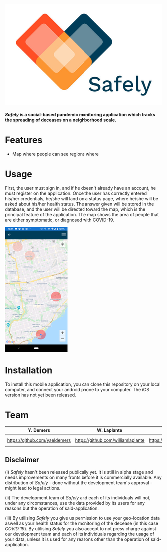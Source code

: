![](Safely/Safely/Safely/logo_safely.jpg)

#### _Safely_ is a social-based pandemic monitoring application which tracks the spreading of deceases on a neighborhood scale.

# Features
- Map where people can see regions where 

# Usage
First, the user must sign in, and if he doesn't already have an account, he must register on the application. Once the user has correctly entered his/her credentials, he/she will land on a status page, where he/she will be asked about his/her health status. The answer given will be stored in the database, and the user will be directed toward the map, which is the principal feature of the application. The map shows the area of people that are either symptomatic, or diagnosed with COVID-19.

<img src="https://github.com/luca-weishaupt/safely/blob/master/Safely/Safely/Safely/map.png" alt="alt text" width="200" height="400">

# Installation
To install this mobile application, you can clone this repository on your local computer, and connect your android phone to your computer. The iOS version has not yet been released.

# Team
| Y. Demers | W. Laplante | F. Schmitt  | L. Weishaupt  |
| :---:     | :-:         | :-:         | :-:           |
| https://github.com/yaeldemers | https://github.com/williamlaplante | https://github.com/fynnsu | https://github.com/luca-weishaupt |

## Disclaimer 
(i) _Safely_ hasn't been released publically yet. It is still in alpha stage and needs improvements on many fronts before it is commercially available. Any distribution of _Safely_ - done without the development team's approval - might lead to legal actions.

(ii) The development team of _Safely_ and each of its individuals will not, under any circomstances, use the data provided by its users for any reasons but the operation of said-application.

(iii) By utilising _Safely_ you give us permission to use your geo-location data aswell as your health status for the monitoring of the decease (in this case _COVID 19_). By utilising _Safely_ you also accept to not press charge against our development team and each of its individuals regarding the usage of your data, unless it is used for any reasons other than the operation of said-application.
